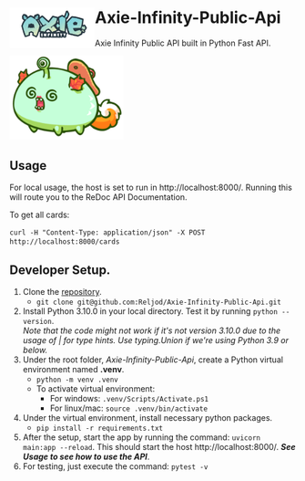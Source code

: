 

# Axie-Infinity-Public-Api<img src="./images/api-logo.png" style=" float:left ; width:150px ">

Axie Infinity Public API built in Python Fast API.

<a href="https://marketplace.axieinfinity.com/axie/114259/">
    <img src="./images/my-axie.png" width="200">
</a>

## Usage

For local usage, the host is set to run in http://localhost:8000/. Running this
will route you to the ReDoc API Documentation.

To get all cards:
```
curl -H "Content-Type: application/json" -X POST http://localhost:8000/cards
```

## Developer Setup.
1. Clone the [repository](https://github.com/Reljod/Axie-Infinity-Public-Api).
    * `git clone git@github.com:Reljod/Axie-Infinity-Public-Api.git`
2. Install Python 3.10.0 in your local directory. Test it by running `python --version`.<br>
*Note that the code might not work if it's not*
*version 3.10.0 due to the usage of | for type hints.*
*Use typing.Union if we're using Python 3.9 or below.*
3. Under the root folder, *Axie-Infinity-Public-Api*, create a Python virtual environment named **.venv**.
    * `python -m venv .venv`
    * To activate virtual environment:
        * For windows: `.venv/Scripts/Activate.ps1`
        * For linux/mac: `source .venv/bin/activate`
4. Under the virtual environment, install necessary python packages.
    * `pip install -r requirements.txt`
5. After the setup, start the app by running the command: `uvicorn main:app --reload`. This should start the host
http://localhost:8000/. ***See Usage to see how to use the API***.
6. For testing, just execute the command: `pytest -v`